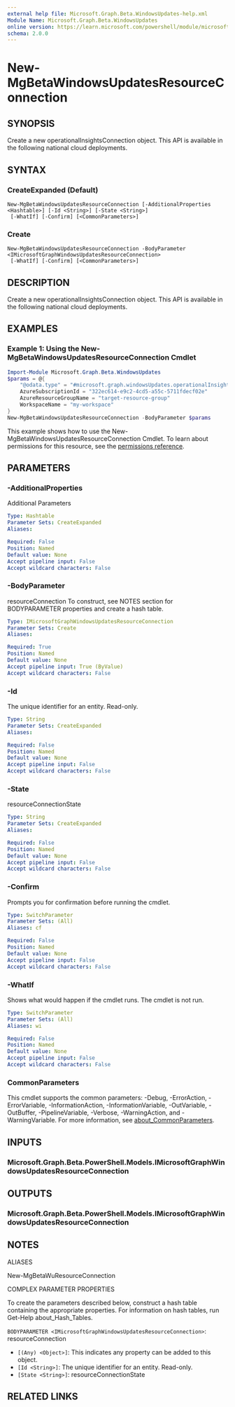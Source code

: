 ```yaml
---
external help file: Microsoft.Graph.Beta.WindowsUpdates-help.xml
Module Name: Microsoft.Graph.Beta.WindowsUpdates
online version: https://learn.microsoft.com/powershell/module/microsoft.graph.beta.windowsupdates/new-mgbetawindowsupdatesresourceconnection
schema: 2.0.0
---
```


# New-MgBetaWindowsUpdatesResourceConnection

## SYNOPSIS
Create a new operationalInsightsConnection object.
This API is available in the following national cloud deployments.

## SYNTAX

### CreateExpanded (Default)
```
New-MgBetaWindowsUpdatesResourceConnection [-AdditionalProperties <Hashtable>] [-Id <String>] [-State <String>]
 [-WhatIf] [-Confirm] [<CommonParameters>]
```

### Create
```
New-MgBetaWindowsUpdatesResourceConnection -BodyParameter <IMicrosoftGraphWindowsUpdatesResourceConnection>
 [-WhatIf] [-Confirm] [<CommonParameters>]
```

## DESCRIPTION
Create a new operationalInsightsConnection object.
This API is available in the following national cloud deployments.

## EXAMPLES
### Example 1: Using the New-MgBetaWindowsUpdatesResourceConnection Cmdlet
```powershell
Import-Module Microsoft.Graph.Beta.WindowsUpdates
$params = @{
	"@odata.type" = "#microsoft.graph.windowsUpdates.operationalInsightsConnection"
	AzureSubscriptionId = "322ec614-e9c2-4cd5-a55c-5711fdecf02e"
	AzureResourceGroupName = "target-resource-group"
	WorkspaceName = "my-workspace"
}
New-MgBetaWindowsUpdatesResourceConnection -BodyParameter $params
```
This example shows how to use the New-MgBetaWindowsUpdatesResourceConnection Cmdlet.
To learn about permissions for this resource, see the [permissions reference](/graph/permissions-reference).

## PARAMETERS

### -AdditionalProperties
Additional Parameters

```yaml
Type: Hashtable
Parameter Sets: CreateExpanded
Aliases:

Required: False
Position: Named
Default value: None
Accept pipeline input: False
Accept wildcard characters: False
```

### -BodyParameter
resourceConnection
To construct, see NOTES section for BODYPARAMETER properties and create a hash table.

```yaml
Type: IMicrosoftGraphWindowsUpdatesResourceConnection
Parameter Sets: Create
Aliases:

Required: True
Position: Named
Default value: None
Accept pipeline input: True (ByValue)
Accept wildcard characters: False
```

### -Id
The unique identifier for an entity.
Read-only.

```yaml
Type: String
Parameter Sets: CreateExpanded
Aliases:

Required: False
Position: Named
Default value: None
Accept pipeline input: False
Accept wildcard characters: False
```

### -State
resourceConnectionState

```yaml
Type: String
Parameter Sets: CreateExpanded
Aliases:

Required: False
Position: Named
Default value: None
Accept pipeline input: False
Accept wildcard characters: False
```

### -Confirm
Prompts you for confirmation before running the cmdlet.

```yaml
Type: SwitchParameter
Parameter Sets: (All)
Aliases: cf

Required: False
Position: Named
Default value: None
Accept pipeline input: False
Accept wildcard characters: False
```

### -WhatIf
Shows what would happen if the cmdlet runs.
The cmdlet is not run.

```yaml
Type: SwitchParameter
Parameter Sets: (All)
Aliases: wi

Required: False
Position: Named
Default value: None
Accept pipeline input: False
Accept wildcard characters: False
```

### CommonParameters
This cmdlet supports the common parameters: -Debug, -ErrorAction, -ErrorVariable, -InformationAction, -InformationVariable, -OutVariable, -OutBuffer, -PipelineVariable, -Verbose, -WarningAction, and -WarningVariable. For more information, see [about_CommonParameters](http://go.microsoft.com/fwlink/?LinkID=113216).

## INPUTS

### Microsoft.Graph.Beta.PowerShell.Models.IMicrosoftGraphWindowsUpdatesResourceConnection
## OUTPUTS

### Microsoft.Graph.Beta.PowerShell.Models.IMicrosoftGraphWindowsUpdatesResourceConnection
## NOTES

ALIASES

New-MgBetaWuResourceConnection

COMPLEX PARAMETER PROPERTIES

To create the parameters described below, construct a hash table containing the appropriate properties. For information on hash tables, run Get-Help about_Hash_Tables.


`BODYPARAMETER <IMicrosoftGraphWindowsUpdatesResourceConnection>`: resourceConnection
  - `[(Any) <Object>]`: This indicates any property can be added to this object.
  - `[Id <String>]`: The unique identifier for an entity. Read-only.
  - `[State <String>]`: resourceConnectionState

## RELATED LINKS
